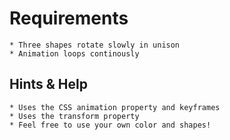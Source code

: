 # Requirements
    * Three shapes rotate slowly in unison
    * Animation loops continously

## Hints & Help
    * Uses the CSS animation property and keyframes
    * Uses the transform property
    * Feel free to use your own color and shapes!